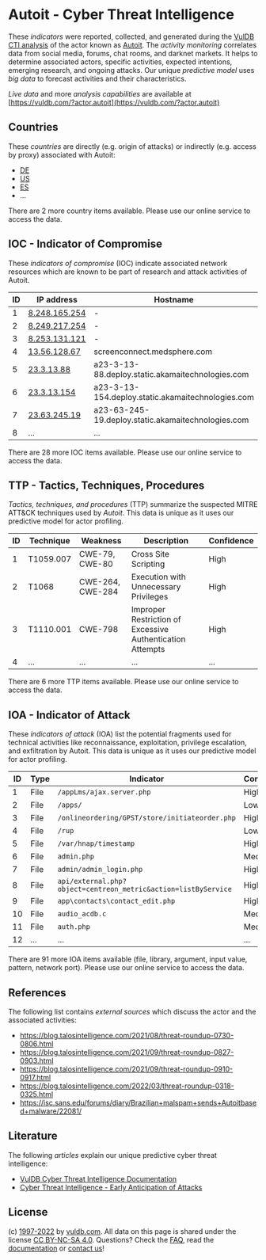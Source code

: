 # Autoit - Cyber Threat Intelligence

These _indicators_ were reported, collected, and generated during the [VulDB CTI analysis](https://vuldb.com/?kb.cti) of the actor known as [Autoit](https://vuldb.com/?actor.autoit). The _activity monitoring_ correlates data from social media, forums, chat rooms, and darknet markets. It helps to determine associated actors, specific activities, expected intentions, emerging research, and ongoing attacks. Our unique _predictive model_ uses _big data_ to forecast activities and their characteristics.

_Live data_ and more _analysis capabilities_ are available at [https://vuldb.com/?actor.autoit](https://vuldb.com/?actor.autoit)

## Countries

These _countries_ are directly (e.g. origin of attacks) or indirectly (e.g. access by proxy) associated with Autoit:

* [DE](https://vuldb.com/?country.de)
* [US](https://vuldb.com/?country.us)
* [ES](https://vuldb.com/?country.es)
* ...

There are 2 more country items available. Please use our online service to access the data.

## IOC - Indicator of Compromise

These _indicators of compromise_ (IOC) indicate associated network resources which are known to be part of research and attack activities of Autoit.

ID | IP address | Hostname | Campaign | Confidence
-- | ---------- | -------- | -------- | ----------
1 | [8.248.165.254](https://vuldb.com/?ip.8.248.165.254) | - | - | High
2 | [8.249.217.254](https://vuldb.com/?ip.8.249.217.254) | - | - | High
3 | [8.253.131.121](https://vuldb.com/?ip.8.253.131.121) | - | - | High
4 | [13.56.128.67](https://vuldb.com/?ip.13.56.128.67) | screenconnect.medsphere.com | - | High
5 | [23.3.13.88](https://vuldb.com/?ip.23.3.13.88) | a23-3-13-88.deploy.static.akamaitechnologies.com | - | High
6 | [23.3.13.154](https://vuldb.com/?ip.23.3.13.154) | a23-3-13-154.deploy.static.akamaitechnologies.com | - | High
7 | [23.63.245.19](https://vuldb.com/?ip.23.63.245.19) | a23-63-245-19.deploy.static.akamaitechnologies.com | - | High
8 | ... | ... | ... | ...

There are 28 more IOC items available. Please use our online service to access the data.

## TTP - Tactics, Techniques, Procedures

_Tactics, techniques, and procedures_ (TTP) summarize the suspected MITRE ATT&CK techniques used by _Autoit_. This data is unique as it uses our predictive model for actor profiling.

ID | Technique | Weakness | Description | Confidence
-- | --------- | -------- | ----------- | ----------
1 | T1059.007 | CWE-79, CWE-80 | Cross Site Scripting | High
2 | T1068 | CWE-264, CWE-284 | Execution with Unnecessary Privileges | High
3 | T1110.001 | CWE-798 | Improper Restriction of Excessive Authentication Attempts | High
4 | ... | ... | ... | ...

There are 6 more TTP items available. Please use our online service to access the data.

## IOA - Indicator of Attack

These _indicators of attack_ (IOA) list the potential fragments used for technical activities like reconnaissance, exploitation, privilege escalation, and exfiltration by Autoit. This data is unique as it uses our predictive model for actor profiling.

ID | Type | Indicator | Confidence
-- | ---- | --------- | ----------
1 | File | `/appLms/ajax.server.php` | High
2 | File | `/apps/` | Low
3 | File | `/onlineordering/GPST/store/initiateorder.php` | High
4 | File | `/rup` | Low
5 | File | `/var/hnap/timestamp` | High
6 | File | `admin.php` | Medium
7 | File | `admin/admin_login.php` | High
8 | File | `api/external.php?object=centreon_metric&action=listByService` | High
9 | File | `app\contacts\contact_edit.php` | High
10 | File | `audio_acdb.c` | Medium
11 | File | `auth.php` | Medium
12 | ... | ... | ...

There are 91 more IOA items available (file, library, argument, input value, pattern, network port). Please use our online service to access the data.

## References

The following list contains _external sources_ which discuss the actor and the associated activities:

* https://blog.talosintelligence.com/2021/08/threat-roundup-0730-0806.html
* https://blog.talosintelligence.com/2021/09/threat-roundup-0827-0903.html
* https://blog.talosintelligence.com/2021/09/threat-roundup-0910-0917.html
* https://blog.talosintelligence.com/2022/03/threat-roundup-0318-0325.html
* https://isc.sans.edu/forums/diary/Brazilian+malspam+sends+Autoitbased+malware/22081/

## Literature

The following _articles_ explain our unique predictive cyber threat intelligence:

* [VulDB Cyber Threat Intelligence Documentation](https://vuldb.com/?kb.cti)
* [Cyber Threat Intelligence - Early Anticipation of Attacks](https://www.scip.ch/en/?labs.20201022)

## License

(c) [1997-2022](https://vuldb.com/?kb.changelog) by [vuldb.com](https://vuldb.com/?kb.about). All data on this page is shared under the license [CC BY-NC-SA 4.0](https://creativecommons.org/licenses/by-nc-sa/4.0/). Questions? Check the [FAQ](https://vuldb.com/?kb.faq), read the [documentation](https://vuldb.com/?kb) or [contact us](https://vuldb.com/?contact)!
